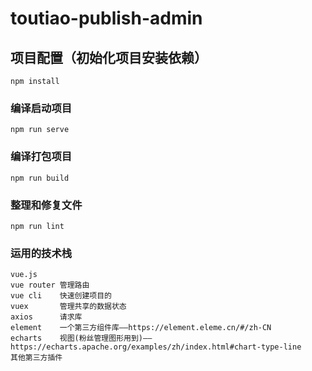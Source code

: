 # toutiao-publish-admin

## 项目配置（初始化项目安装依赖）
```
npm install
```

### 编译启动项目
```
npm run serve
```

### 编译打包项目
```
npm run build
```

### 整理和修复文件
```
npm run lint
```

### 运用的技术栈
```
vue.js
vue router 管理路由
vue cli    快速创建项目的
vuex       管理共享的数据状态
axios      请求库
element    一个第三方组件库——https://element.eleme.cn/#/zh-CN
echarts    视图(粉丝管理图形用到)——https://echarts.apache.org/examples/zh/index.html#chart-type-line
其他第三方插件
```
